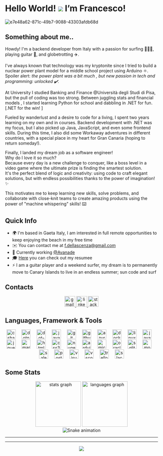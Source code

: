 # Hello World! ![](https://user-images.githubusercontent.com/18350557/176309783-0785949b-9127-417c-8b55-ab5a4333674e.gif) I’m Francesco! 
![e7e48a62-871c-49b7-9088-43303afdb68d](https://github.com/FrankOfTheScience/FrankOfTheScience/assets/119010269/191c8456-7c7b-4756-9989-9938fd30e8d9)
## Something about me..
Howdy! I'm a backend developer from Italy with a passion for surfing 🏄🏻‍♂️, playing guitar 🎸, and globetrotting ✈️.

I've always known that technology was my kryptonite since I tried to build a nuclear power plant model for a middle school project using Arduino ⚛️.<br/>
Spoiler alert: _the power plant was a bit much , but new passion in tech and programming: unlocked ✔️._

At University I studied Banking and Finance @Università degli Studi di Pisa, but the pull of coding was too strong.   Between juggling stats and financial models , I started learning Python for school and dabbling in .NET for fun.  [.NET for the win! ]

Fueled by wanderlust and a desire to code for a living, I spent two years learning on my own and in courses.  Backend development with .NET was my focus, but I also picked up Java, JavaScript, and even some frontend skills.   During this time, I also did some Workaway adventures in different countries, with a special place in my heart for Gran Canaria (hoping to return someday!).

Finally, I landed my dream job as a software engineer!<br/> Why do I love it so much?<br/> Because every day is a new challenge to conquer, like a boss level in a video game where the ultimate prize is finding the smartest solution. <br/>It's the perfect blend of logic and creativity: using code to craft elegant solutions, but with endless possibilities thanks to the power of imagination! ✨

This motivates me to keep learning new skills, solve problems, and collaborate with close-knit teams to create amazing products using the power of "machine whispering" skills! ⌨️

## Quick Info
* 🌍  I'm based in Gaeta Italy, I am interested in full remote opportunities to keep enjoying the beach in my free time
* ✉️  You can contact me at [f.dellascenza@gmail.com](mailto:f.dellascenza@gmail.com)
* 🤝  Currently working  [@Avanade](https://www.avanade.com/it-it)
* 🎓  [Here](https://github.com/FrankOfTheScience/Resumee/blob/master/CV%20-%20Francesco%20Dell'Ascenza.pdf) you can check out my resumee
* ⚡  I am a guitar player and a weekend surfer, my dream is to permanently move to Canary Islands to live in an endless summer; sun code and surf

## Contacts
<div align="center">
  <a href="mailto:f.dellascenza@gmail.com" target="_blank">
    <img src="https://img.shields.io/static/v1?message=Gmail&logo=gmail&label=&color=D14836&logoColor=white&labelColor=&style=for-the-badge" height="35" alt="gmail logo"  />
  </a>
  <a href="https://www.linkedin.com/in/francescodellascenza/" target="_blank">
    <img src="https://img.shields.io/static/v1?message=LinkedIn&logo=linkedin&label=&color=0077B5&logoColor=white&labelColor=&style=for-the-badge" height="35" alt="linkedin logo"  />
  </a>
  <a href="https://stackoverflow.com/users/15007932/frankofthescience" target="_blank">
    <img src="https://img.shields.io/static/v1?message=Stackoverflow&logo=stackoverflow&label=&color=FE7A16&logoColor=white&labelColor=&style=for-the-badge" height="35" alt="stackoverflow logo"  />
  </a>
</div>

## Languages, Framework & Tools
<div align="center">
  <img src="https://cdn.jsdelivr.net/gh/devicons/devicon/icons/csharp/csharp-original.svg" height="30" alt="csharp logo"  />
  <img width="12" />
  <img src="https://cdn.jsdelivr.net/gh/devicons/devicon/icons/dotnetcore/dotnetcore-original.svg" height="30" alt="dotnetcore logo"  />
  <img width="12" />
  <img src="https://cdn.jsdelivr.net/gh/devicons/devicon/icons/dot-net/dot-net-original.svg" height="30" alt="dot-net logo"  />
  <img width="12" />
  <img src="https://cdn.jsdelivr.net/gh/devicons/devicon/icons/java/java-original.svg" height="30" alt="java logo"  />
  <img width="12" />
  <img src="https://cdn.jsdelivr.net/gh/devicons/devicon/icons/git/git-original.svg" height="30" alt="git logo"  />
  <img width="12" />
  <img src="https://cdn.jsdelivr.net/gh/devicons/devicon/icons/github/github-original.svg" height="30" alt="github logo"  />
  <img width="12" />
  <img src="https://cdn.jsdelivr.net/gh/devicons/devicon/icons/azure/azure-original.svg" height="30" alt="azure logo"  />
  <img width="12" />
  <img src="https://cdn.jsdelivr.net/gh/devicons/devicon/icons/docker/docker-original.svg" height="30" alt="docker logo"  />
  <img width="12" />
  <img src="https://cdn.jsdelivr.net/gh/devicons/devicon/icons/linux/linux-original.svg" height="30" alt="linux logo"  />
  <img width="12" />
  <img src="https://cdn.jsdelivr.net/gh/devicons/devicon/icons/javascript/javascript-original.svg" height="30" alt="javascript logo"  />
  <img width="12" />
  <img src="https://cdn.jsdelivr.net/gh/devicons/devicon/icons/jquery/jquery-original.svg" height="30" alt="jquery logo"  />
  <img width="12" />
  <img src="https://cdn.jsdelivr.net/gh/devicons/devicon/icons/markdown/markdown-original.svg" height="30" alt="markdown logo"  />
  <img width="12" />
  <img src="https://cdn.jsdelivr.net/gh/devicons/devicon/icons/html5/html5-original.svg" height="30" alt="html5 logo"  />
  <img width="12" />
  <img src="https://cdn.jsdelivr.net/gh/devicons/devicon/icons/css3/css3-original.svg" height="30" alt="css3 logo"  />
  <img width="12" />
  <img src="https://cdn.jsdelivr.net/gh/devicons/devicon/icons/nuget/nuget-original.svg" height="30" alt="nuget logo"  />
  <img width="12" />
  <img src="https://cdn.jsdelivr.net/gh/devicons/devicon/icons/arduino/arduino-original.svg" height="30" alt="arduino logo"  />
  <img width="12" />
  <img src="https://cdn.jsdelivr.net/gh/devicons/devicon/icons/microsoftsqlserver/microsoftsqlserver-plain.svg" height="30" alt="microsoftsqlserver logo"  />
  <img width="12" />
  <img src="https://cdn.jsdelivr.net/gh/devicons/devicon/icons/oracle/oracle-original.svg" height="30" alt="oracle logo"  />
  <img width="12" />
  <img src="https://cdn.jsdelivr.net/gh/devicons/devicon/icons/sqlite/sqlite-original.svg" height="30" alt="sqlite logo"  />
  <img width="12" />
  <img src="https://cdn.jsdelivr.net/gh/devicons/devicon/icons/mongodb/mongodb-original.svg" height="30" alt="mongodb logo"  />
  <img width="12" />
  <img src="https://cdn.jsdelivr.net/gh/devicons/devicon/icons/salesforce/salesforce-original.svg" height="30" alt="salesforce logo"  />
  <img width="12" />
  <img src="https://skillicons.dev/icons?i=postman" height="30" alt="postman logo"  />
  <img width="12" />
  <img src="https://cdn.jsdelivr.net/gh/devicons/devicon/icons/visualstudio/visualstudio-plain.svg" height="30" alt="visualstudio logo"  />
  <img width="12" />
  <img src="https://cdn.jsdelivr.net/gh/devicons/devicon/icons/vscode/vscode-original.svg" height="30" alt="vscode logo"  />
  <img width="12" />
  <img src="https://cdn.jsdelivr.net/gh/devicons/devicon/icons/trello/trello-plain.svg" height="30" alt="trello logo"  />
  <img width="12" />
  <img src="https://cdn.jsdelivr.net/gh/devicons/devicon/icons/slack/slack-original.svg" height="30" alt="slack logo"  />
</div>


## Some Stats
<div align="center">
  <img src="https://github-readme-stats.vercel.app/api?username=FrankOfTheScience&hide_title=false&hide_rank=false&show_icons=true&include_all_commits=true&count_private=true&disable_animations=false&theme=nord&locale=en&hide_border=true&custom_title=General%20Stats" height="150" alt="stats graph"  />
  <img src="https://github-readme-stats.vercel.app/api/top-langs?username=FrankOfTheScience&locale=en&hide_title=false&layout=compact&card_width=320&langs_count=6&theme=nord&hide_border=true&custom_title=Top%20Languages" height="150" alt="languages graph"  />
  <br clear="both">
<img src="https://raw.githubusercontent.com/FrankOfTheScience/FrankOfTheScience/output/snake.svg" alt="Snake animation" />
</div>

---
---

<div align="center">
  <img src="https://visitor-badge.laobi.icu/badge?page_id=FrankOfTheScience.FrankOfTheScience&left_text=Here%20you%20are%20too!"  />
</div>
